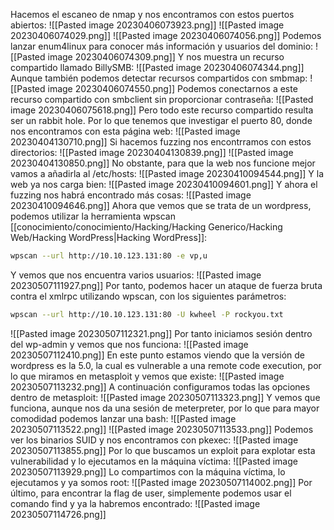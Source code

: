 Hacemos el escaneo de nmap y nos encontramos con estos puertos abiertos:
![[Pasted image 20230406073923.png]]
![[Pasted image 20230406074029.png]]
![[Pasted image 20230406074056.png]]
Podemos lanzar enum4linux para conocer más información y usuarios del dominio:
![[Pasted image 20230406074309.png]]
Y nos muestra un recurso compartido llamado BillySMB:
![[Pasted image 20230406074344.png]]
Aunque también podemos detectar recursos compartidos con smbmap:
![[Pasted image 20230406074550.png]]
Podemos conectarnos a este recurso compartido con smbclient sin proporcionar contraseña:
![[Pasted image 20230406075618.png]]
Pero todo este recurso compartido resulta ser un rabbit hole. Por lo que tenemos que investigar el puerto 80, donde nos encontramos con esta página web:
![[Pasted image 20230404130710.png]]
Si hacemos fuzzing nos encontrramos con estos directorios:
![[Pasted image 20230404130839.png]]
![[Pasted image 20230404130850.png]]
No obstante, para que la web nos funcione mejor vamos a añadirla al /etc/hosts:
![[Pasted image 20230410094544.png]]
Y la web ya nos carga bien:
![[Pasted image 20230410094601.png]]
Y ahora el fuzzing nos habrá encontrado más cosas:
![[Pasted image 20230410094646.png]]
Ahora que vemos que se trata de un wordpress, podemos utilizar la herramienta wpscan [[conocimiento/conocimiento/Hacking/Hacking Generico/Hacking Web/Hacking WordPress|Hacking WordPress]]:
```bash
wpscan --url http://10.10.123.131:80 -e vp,u
```
Y vemos que nos encuentra varios usuarios:
![[Pasted image 20230507111927.png]]
Por tanto, podemos hacer un ataque de fuerza bruta contra el xmlrpc utilizando wpscan, con los siguientes parámetros:
```bash
wpscan --url http://10.10.123.131:80 -U kwheel -P rockyou.txt
```
![[Pasted image 20230507112321.png]]
Por tanto iniciamos sesión dentro del wp-admin y vemos que nos funciona:
![[Pasted image 20230507112410.png]]
En este punto estamos viendo que la versión de wordpress es la 5.0, la cual es vulnerable a una remote code execution, por lo que miramos en metasploit y vemos que existe:
![[Pasted image 20230507113232.png]]
A continuación configuramos todas las opciones dentro de metasploit:
![[Pasted image 20230507113323.png]]
Y vemos que funciona, aunque nos da una sesión de meterpreter, por lo que para mayor comodidad podemos lanzar una bash:
![[Pasted image 20230507113522.png]]
![[Pasted image 20230507113533.png]]
Podemos ver los binarios SUID y nos encontramos con pkexec:
![[Pasted image 20230507113855.png]]
Por lo que buscamos un exploit para explotar esta vulnerabilidad y lo ejecutamos en la máquina víctima:
![[Pasted image 20230507113929.png]]
Lo compartimos con la máquina víctima, lo ejecutamos y ya somos root:
![[Pasted image 20230507114002.png]]
Por último, para encontrar la flag de user, simplemente podemos usar el comando find y ya la habremos encontrado:
![[Pasted image 20230507114726.png]]
